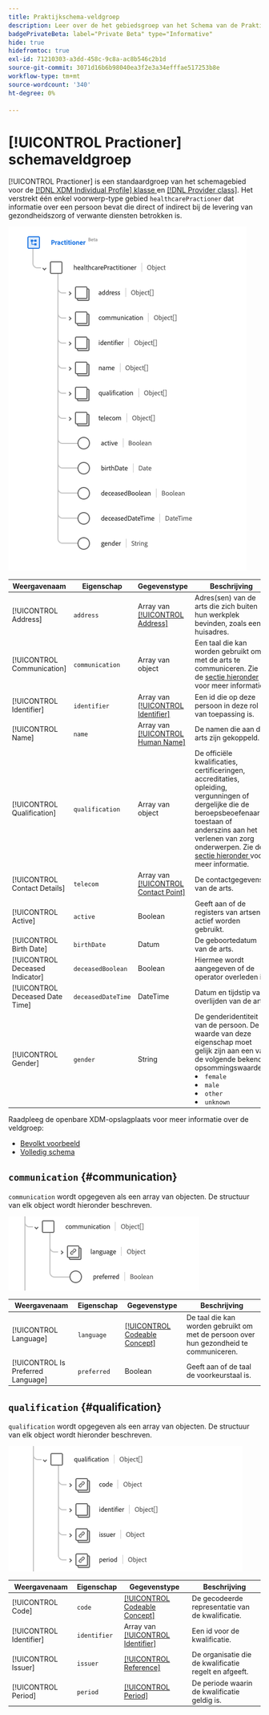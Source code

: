 ```yaml
---
title: Praktijkschema-veldgroep
description: Leer over de het gebiedsgroep van het Schema van de Praktijk.
badgePrivateBeta: label="Private Beta" type="Informative"
hide: true
hidefromtoc: true
exl-id: 71210303-a3dd-458c-9c8a-ac8b546c2b1d
source-git-commit: 3071d16b6b98040ea3f2e3a34efffae517253b8e
workflow-type: tm+mt
source-wordcount: '340'
ht-degree: 0%

---
```


# [!UICONTROL Practioner] schemaveldgroep

[!UICONTROL Practioner] is een standaardgroep van het schemagebied voor de [[!DNL XDM Individual Profile]  klasse ](../../../classes/individual-profile.md) en [[!DNL Provider class]](../../../classes/provider.md). Het verstrekt één enkel voorwerp-type gebied `healthcarePractioner` dat informatie over een persoon bevat die direct of indirect bij de levering van gezondheidszorg of verwante diensten betrokken is.

![ de groepsstructuur van het Gebied ](../../../images/healthcare/field-groups/practitioner/practitioner.png)

| Weergavenaam | Eigenschap | Gegevenstype | Beschrijving |
| --- | --- | --- | --- |
| [!UICONTROL Address] | `address` | Array van [[!UICONTROL Address]](../data-types/address.md) | Adres(sen) van de arts die zich buiten hun werkplek bevinden, zoals een huisadres. |
| [!UICONTROL Communication] | `communication` | Array van object | Een taal die kan worden gebruikt om met de arts te communiceren. Zie de [ sectie hieronder ](#communication) voor meer informatie |
| [!UICONTROL Identifier] | `identifier` | Array van [[!UICONTROL Identifier]](../data-types/identifier.md) | Een id die op deze persoon in deze rol van toepassing is. |
| [!UICONTROL Name] | `name` | Array van [[!UICONTROL Human Name]](../data-types/human-name.md) | De namen die aan de arts zijn gekoppeld. |
| [!UICONTROL Qualification] | `qualification` | Array van object | De officiële kwalificaties, certificeringen, accreditaties, opleiding, vergunningen of dergelijke die de beroepsbeoefenaar toestaan of anderszins aan het verlenen van zorg onderwerpen. Zie de [ sectie hieronder ](#qualification) voor meer informatie. |
| [!UICONTROL Contact Details] | `telecom` | Array van [[!UICONTROL Contact Point]](../data-types/contact-point.md) | De contactgegevens van de arts. |
| [!UICONTROL Active] | `active` | Boolean | Geeft aan of de registers van artsen actief worden gebruikt. |
| [!UICONTROL Birth Date] | `birthDate` | Datum | De geboortedatum van de arts. |
| [!UICONTROL Deceased Indicator] | `deceasedBoolean` | Boolean | Hiermee wordt aangegeven of de operator overleden is. |
| [!UICONTROL Deceased Date Time] | `deceasedDateTime` | DateTime | Datum en tijdstip van overlijden van de arts. |
| [!UICONTROL Gender] | `gender` | String | De genderidentiteit van de persoon. De waarde van deze eigenschap moet gelijk zijn aan een van de volgende bekende opsommingswaarden. <li> `female` </li> <li> `male` </li> <li> `other` </li> <li> `unknown`</li> |

Raadpleeg de openbare XDM-opslagplaats voor meer informatie over de veldgroep:

* [ Bevolkt voorbeeld ](https://github.com/adobe/xdm/blob/master/extensions/industry/healthcare/fhir/fieldgroups/practitioner.example.1.json)
* [ Volledig schema ](https://github.com/adobe/xdm/blob/master/extensions/industry/healthcare/fhir/fieldgroups/practitioner.schema.json)

## `communication` {#communication}

`communication` wordt opgegeven als een array van objecten. De structuur van elk object wordt hieronder beschreven.

![ communicatie structuur ](../../../images/healthcare/field-groups/practitioner/communication.png)

| Weergavenaam | Eigenschap | Gegevenstype | Beschrijving |
| --- | --- | --- | --- |
| [!UICONTROL Language] | `language` | [[!UICONTROL Codeable Concept]](../data-types/codeable-concept.md) | De taal die kan worden gebruikt om met de persoon over hun gezondheid te communiceren. |
| [!UICONTROL Is Preferred Language] | `preferred` | Boolean | Geeft aan of de taal de voorkeurstaal is. |

## `qualification` {#qualification}

`qualification` wordt opgegeven als een array van objecten. De structuur van elk object wordt hieronder beschreven.

![ kwalificatiestructuur ](../../../images/healthcare/field-groups/practitioner/qualification.png)

| Weergavenaam | Eigenschap | Gegevenstype | Beschrijving |
| --- | --- | --- | --- |
| [!UICONTROL Code] | `code` | [[!UICONTROL Codeable Concept]](../data-types/codeable-concept.md) | De gecodeerde representatie van de kwalificatie. |
| [!UICONTROL Identifier] | `identifier` | Array van [[!UICONTROL Identifier]](../data-types/identifier.md) | Een id voor de kwalificatie. |
| [!UICONTROL Issuer] | `issuer` | [[!UICONTROL Reference]](../data-types/reference.md) | De organisatie die de kwalificatie regelt en afgeeft. |
| [!UICONTROL Period] | `period` | [[!UICONTROL Period]](../data-types/period.md) | De periode waarin de kwalificatie geldig is. |
